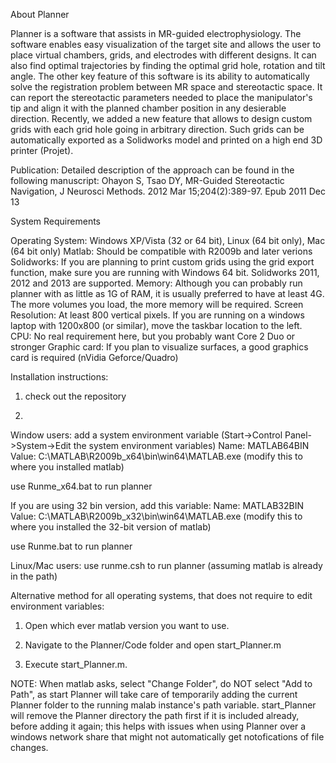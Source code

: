 About Planner

Planner is a software that assists in MR-guided electrophysiology. 
The software enables easy visualization of the target site and allows the user to place virtual chambers, grids, 
and electrodes with different designs. It can also find optimal trajectories by finding the optimal grid hole, 
rotation and tilt angle.  The other key feature of this software is its ability to automatically solve the 
registration problem between MR space and stereotactic space. 
It can report the stereotactic parameters needed to place the manipulator's tip and align it with the planned 
chamber position in any desierable direction.
Recently, we added a new feature that allows to design custom grids with each grid hole going in arbitrary direction.
 Such grids can be automatically exported as a Solidworks model and printed on a high end 3D printer (Projet).

Publication:
Detailed description of the approach can be found in the following manuscript: 
Ohayon S, Tsao DY, MR-Guided Stereotactic Navigation,
J Neurosci Methods. 2012 Mar 15;204(2):389-97. Epub 2011 Dec 13

System Requirements

Operating System: Windows XP/Vista (32 or 64 bit), Linux (64 bit only), Mac (64 bit only)
Matlab: Should be compatible with R2009b and later verions 
Solidworks: If you are planning to print custom grids using the grid export function, make sure you are running with Windows 64 bit. Solidworks 2011, 2012 and 2013 are supported.
Memory: Although you can probably run planner with as little as 1G of RAM, it is usually preferred to have at least 4G. The more volumes you load, the more memory will be required.
Screen Resolution: At least 800 vertical pixels. If you are running on a windows laptop with 1200x800 (or similar), move the taskbar location to the left.
CPU: No real requirement here, but you probably want Core 2 Duo or stronger
Graphic card: If you plan to visualize surfaces, a good graphics card is required (nVidia Geforce/Quadro)



Installation instructions:

1. check out the repository
 
2. 
Window users: add a system environment variable (Start->Control Panel->System->Edit the system environment variables)
Name: MATLAB64BIN
Value: C:\MATLAB\R2009b_x64\bin\win64\MATLAB.exe (modify this to where you installed matlab)
 
use Runme_x64.bat to run planner
 
If you are using 32 bin version, add this variable:
Name: MATLAB32BIN
Value: C:\MATLAB\R2009b_x32\bin\win64\MATLAB.exe (modify this to where you installed the 32-bit version of matlab)
 
use Runme.bat to run planner
 
Linux/Mac users:
use runme.csh to run planner (assuming matlab is already in the path)


Alternative method for all operating systems, that does not require to edit environment variables:

1) Open which ever matlab version you want to use.

2) Navigate to the Planner/Code folder and open start_Planner.m

3) Execute start_Planner.m. 


NOTE: When matlab asks, select "Change Folder", do NOT select "Add to Path", as start Planner will take care of temporarily adding the current Planner folder to the running malab instance's path variable. start_Planner will remove the Planner directory the path first if it is included already, before adding it again; this helps with issues when using Planner over a windows network share that might not automatically get notofications of file changes.




